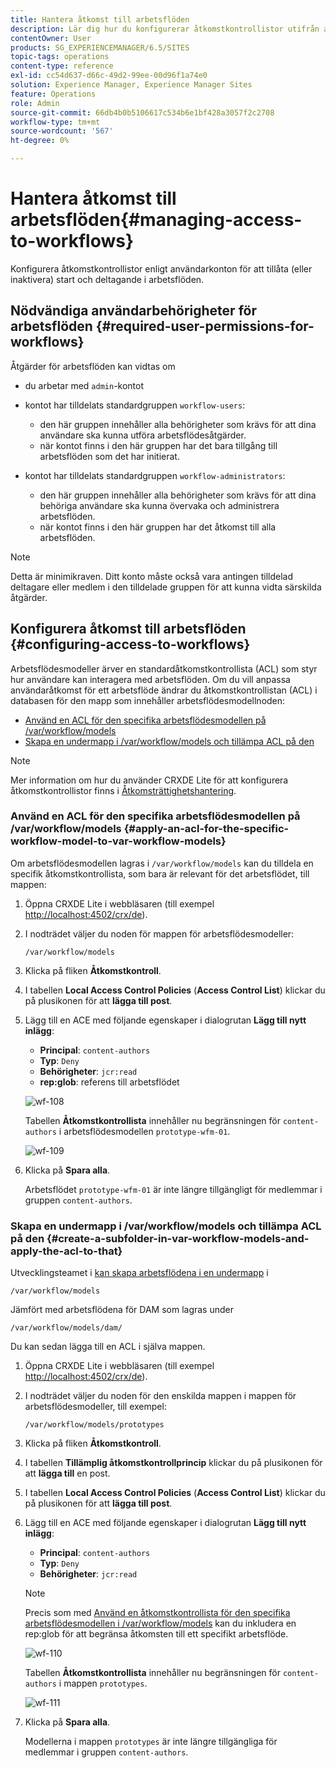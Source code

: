 ```yaml
---
title: Hantera åtkomst till arbetsflöden
description: Lär dig hur du konfigurerar åtkomstkontrollistor utifrån användarkonton så att du kan starta (eller inaktivera) och delta i arbetsflöden.
contentOwner: User
products: SG_EXPERIENCEMANAGER/6.5/SITES
topic-tags: operations
content-type: reference
exl-id: cc54d637-d66c-49d2-99ee-00d96f1a74e0
solution: Experience Manager, Experience Manager Sites
feature: Operations
role: Admin
source-git-commit: 66db4b0b5106617c534b6e1bf428a3057f2c2708
workflow-type: tm+mt
source-wordcount: '567'
ht-degree: 0%

---
```


# Hantera åtkomst till arbetsflöden{#managing-access-to-workflows}

Konfigurera åtkomstkontrollistor enligt användarkonton för att tillåta (eller inaktivera) start och deltagande i arbetsflöden.

## Nödvändiga användarbehörigheter för arbetsflöden {#required-user-permissions-for-workflows}

Åtgärder för arbetsflöden kan vidtas om

* du arbetar med `admin`-kontot
* kontot har tilldelats standardgruppen `workflow-users`:

   * den här gruppen innehåller alla behörigheter som krävs för att dina användare ska kunna utföra arbetsflödesåtgärder.
   * när kontot finns i den här gruppen har det bara tillgång till arbetsflöden som det har initierat.

* kontot har tilldelats standardgruppen `workflow-administrators`:

   * den här gruppen innehåller alla behörigheter som krävs för att dina behöriga användare ska kunna övervaka och administrera arbetsflöden.
   * när kontot finns i den här gruppen har det åtkomst till alla arbetsflöden.

>[!NOTE]
>
>Detta är minimikraven. Ditt konto måste också vara antingen tilldelad deltagare eller medlem i den tilldelade gruppen för att kunna vidta särskilda åtgärder.

## Konfigurera åtkomst till arbetsflöden {#configuring-access-to-workflows}

Arbetsflödesmodeller ärver en standardåtkomstkontrollista (ACL) som styr hur användare kan interagera med arbetsflöden. Om du vill anpassa användaråtkomst för ett arbetsflöde ändrar du åtkomstkontrollistan (ACL) i databasen för den mapp som innehåller arbetsflödesmodellnoden:

* [Använd en ACL för den specifika arbetsflödesmodellen på /var/workflow/models](/help/sites-administering/workflows-managing.md#apply-an-acl-for-the-specific-workflow-model-to-var-workflow-models)
* [Skapa en undermapp i /var/workflow/models och tillämpa ACL på den](/help/sites-administering/workflows-managing.md#create-a-subfolder-in-var-workflow-models-and-apply-the-acl-to-that)

>[!NOTE]
>
>Mer information om hur du använder CRXDE Lite för att konfigurera åtkomstkontrollistor finns i [Åtkomsträttighetshantering](/help/sites-administering/user-group-ac-admin.md#access-right-management).

### Använd en ACL för den specifika arbetsflödesmodellen på /var/workflow/models {#apply-an-acl-for-the-specific-workflow-model-to-var-workflow-models}

Om arbetsflödesmodellen lagras i `/var/workflow/models` kan du tilldela en specifik åtkomstkontrollista, som bara är relevant för det arbetsflödet, till mappen:

1. Öppna CRXDE Lite i webbläsaren (till exempel [http://localhost:4502/crx/de](http://localhost:4502/crx/de)).
1. I nodträdet väljer du noden för mappen för arbetsflödesmodeller:

   `/var/workflow/models`

1. Klicka på fliken **Åtkomstkontroll**.
1. I tabellen **Local Access Control Policies** (**Access Control List**) klickar du på plusikonen för att **lägga till post**.
1. Lägg till en ACE med följande egenskaper i dialogrutan **Lägg till nytt inlägg**:

   * **Principal**: `content-authors`
   * **Typ**: `Deny`
   * **Behörigheter**: `jcr:read`
   * **rep:glob**: referens till arbetsflödet

   ![wf-108](assets/wf-108.png)

   Tabellen **Åtkomstkontrollista** innehåller nu begränsningen för `content-authors` i arbetsflödesmodellen `prototype-wfm-01`.

   ![wf-109](assets/wf-109.png)

1. Klicka på **Spara alla**.

   Arbetsflödet `prototype-wfm-01` är inte längre tillgängligt för medlemmar i gruppen `content-authors`.

### Skapa en undermapp i /var/workflow/models och tillämpa ACL på den {#create-a-subfolder-in-var-workflow-models-and-apply-the-acl-to-that}

Utvecklingsteamet i [kan skapa arbetsflödena i en undermapp](/help/sites-developing/workflows-models.md#creating-a-new-workflow) i

`/var/workflow/models`

Jämfört med arbetsflödena för DAM som lagras under

`/var/workflow/models/dam/`

Du kan sedan lägga till en ACL i själva mappen.

1. Öppna CRXDE Lite i webbläsaren (till exempel [http://localhost:4502/crx/de](http://localhost:4502/crx/de)).
1. I nodträdet väljer du noden för den enskilda mappen i mappen för arbetsflödesmodeller, till exempel:

   `/var/workflow/models/prototypes`

1. Klicka på fliken **Åtkomstkontroll**.
1. I tabellen **Tillämplig åtkomstkontrollprincip** klickar du på plusikonen för att **lägga till** en post.
1. I tabellen **Local Access Control Policies** (**Access Control List**) klickar du på plusikonen för att **lägga till post**.
1. Lägg till en ACE med följande egenskaper i dialogrutan **Lägg till nytt inlägg**:

   * **Principal**: `content-authors`
   * **Typ**: `Deny`
   * **Behörigheter**: `jcr:read`

   >[!NOTE]
   >
   >Precis som med [Använd en åtkomstkontrollista för den specifika arbetsflödesmodellen i /var/workflow/models](/help/sites-administering/workflows-managing.md#apply-an-acl-for-the-specific-workflow-model-to-var-workflow-models) kan du inkludera en rep:glob för att begränsa åtkomsten till ett specifikt arbetsflöde.

   ![wf-110](assets/wf-110.png)

   Tabellen **Åtkomstkontrollista** innehåller nu begränsningen för `content-authors` i mappen `prototypes`.

   ![wf-111](assets/wf-111.png)

1. Klicka på **Spara alla**.

   Modellerna i mappen `prototypes` är inte längre tillgängliga för medlemmar i gruppen `content-authors`.
